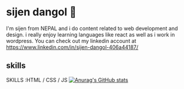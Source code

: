 # sijen dangol 👋

I'm sijen from NEPAL and i do content related to web development and design. i really enjoy learning languages like react as well as i work in wordpress. You can check out my linkedin account at https://www.linkedin.com/in/sijen-dangol-406a44187/
## skills 

SKILLS :HTML / CSS / JS 
[![Anurag's GitHub stats](https://github-readme-stats.vercel.app/api?username=sijen)](https://github.com/anuraghazra/github-readme-stats)
